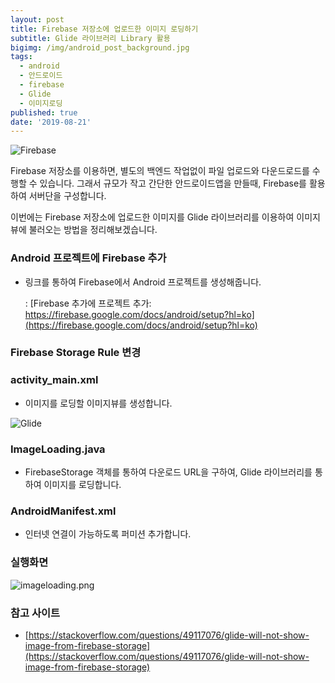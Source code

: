 ```yaml
---
layout: post
title: Firebase 저장소에 업로드한 이미지 로딩하기
subtitle: Glide 라이브러리 Library 활용
bigimg: /img/android_post_background.jpg
tags:
  - android
  - 안드로이드
  - firebase
  - Glide
  - 이미지로딩
published: true
date: '2019-08-21'
---
```

![Firebase](https://cms-assets.tutsplus.com/uploads/users/1802/posts/30203/image/firebase-storage-logo.png)

Firebase 저장소를 이용하면, 별도의 백엔드 작업없이 파일 업로드와 다운드로드를 수행할 수 있습니다.
그래서 규모가 작고 간단한 안드로이드앱을 만들때, Firebase를 활용하여 서버단을 구성합니다. 

이번에는 Firebase 저장소에 업로드한 이미지를 Glide 라이브러리를 이용하여 이미지뷰에 불러오는 방법을 정리해보겠습니다. 



### Android 프로젝트에 Firebase 추가
- 링크를 통하여 Firebase에서 Android 프로젝트를 생성해줍니다. 

	: [Firebase 추가에 프로젝트 추가: https://firebase.google.com/docs/android/setup?hl=ko](https://firebase.google.com/docs/android/setup?hl=ko)

### Firebase Storage Rule 변경 

<script src="https://gist.github.com/bentleypark/1dd3d788f01103dffcb7d06bd9239aaf.js"></script>


### activity_main.xml
- 이미지를 로딩할 이미지뷰를 생성합니다. 

<script src="https://gist.github.com/bentleypark/f053c4ed4aaf897d7003a136577c568f.js"></script>

![Glide](https://github.com/bumptech/glide/raw/master/static/glide_logo.png)


### ImageLoading.java 
- FirebaseStorage 객체를 통하여 다운로드 URL을 구하여, Glide 라이브러리를 통하여 이미지를 로딩합니다. 

<script src="https://gist.github.com/bentleypark/7b7d31d44a88b2bc7620e020aba9e337.js"></script>


### AndroidManifest.xml 
- 인터넷 연결이 가능하도록 퍼미션 추가합니다. 

<script src="https://gist.github.com/bentleypark/661162f6ef55cc2cc79e02d7134bfc75.js"></script>


### 실행화면

![imageloading.png]({{site.baseurl}}/img/imageloading.png)


### 참고 사이트 

- [https://stackoverflow.com/questions/49117076/glide-will-not-show-image-from-firebase-storage](https://stackoverflow.com/questions/49117076/glide-will-not-show-image-from-firebase-storage)
